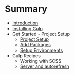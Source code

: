 # Summary

* [Introduction](README.md)
* [Installing Gulp](installing_gulp.md)
* Get Started - Project Setup
   * [Project Setup](project_setup.md)
   * [Add Packages](add_packages.md)
   * [Setup Environments](setup_environments.md)
* Gulp Recipes
   * Working with SCSS
   * [Server and autorefresh](server_and_autorefresh.md)

